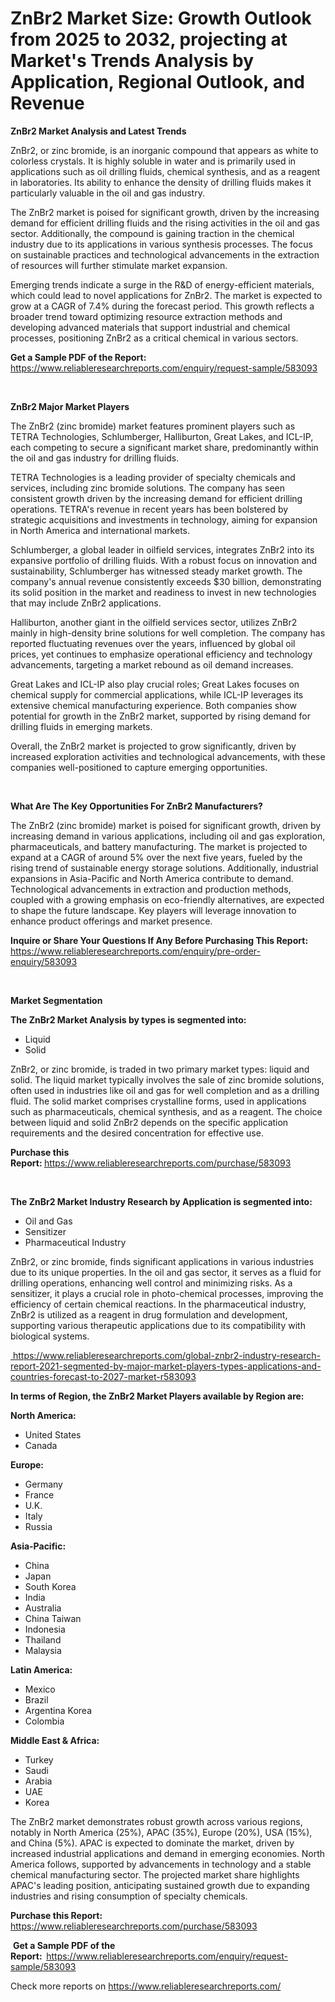 <p><h1>ZnBr2 Market Size: Growth Outlook from 2025 to 2032, projecting at Market's Trends Analysis by Application, Regional Outlook, and Revenue</h1></p><p><strong>ZnBr2 Market Analysis and Latest Trends</strong></p>
<p><p>ZnBr2, or zinc bromide, is an inorganic compound that appears as white to colorless crystals. It is highly soluble in water and is primarily used in applications such as oil drilling fluids, chemical synthesis, and as a reagent in laboratories. Its ability to enhance the density of drilling fluids makes it particularly valuable in the oil and gas industry.</p><p>The ZnBr2 market is poised for significant growth, driven by the increasing demand for efficient drilling fluids and the rising activities in the oil and gas sector. Additionally, the compound is gaining traction in the chemical industry due to its applications in various synthesis processes. The focus on sustainable practices and technological advancements in the extraction of resources will further stimulate market expansion.</p><p>Emerging trends indicate a surge in the R&D of energy-efficient materials, which could lead to novel applications for ZnBr2. The market is expected to grow at a CAGR of 7.4% during the forecast period. This growth reflects a broader trend toward optimizing resource extraction methods and developing advanced materials that support industrial and chemical processes, positioning ZnBr2 as a critical chemical in various sectors.</p></p>
<p><strong>Get a Sample PDF of the Report:&nbsp;</strong> <a href="https://www.reliableresearchreports.com/enquiry/request-sample/583093?utm_campaign=3213&utm_medium=2&utm_source=Github&utm_content=ia&utm_term=23032025&utm_id=znbr2">https://www.reliableresearchreports.com/enquiry/request-sample/583093</a></p>
<p>&nbsp;</p>
<p><strong>ZnBr2 Major Market Players</strong></p>
<p><p>The ZnBr2 (zinc bromide) market features prominent players such as TETRA Technologies, Schlumberger, Halliburton, Great Lakes, and ICL-IP, each competing to secure a significant market share, predominantly within the oil and gas industry for drilling fluids.</p><p>TETRA Technologies is a leading provider of specialty chemicals and services, including zinc bromide solutions. The company has seen consistent growth driven by the increasing demand for efficient drilling operations. TETRA's revenue in recent years has been bolstered by strategic acquisitions and investments in technology, aiming for expansion in North America and international markets.</p><p>Schlumberger, a global leader in oilfield services, integrates ZnBr2 into its expansive portfolio of drilling fluids. With a robust focus on innovation and sustainability, Schlumberger has witnessed steady market growth. The company's annual revenue consistently exceeds $30 billion, demonstrating its solid position in the market and readiness to invest in new technologies that may include ZnBr2 applications.</p><p>Halliburton, another giant in the oilfield services sector, utilizes ZnBr2 mainly in high-density brine solutions for well completion. The company has reported fluctuating revenues over the years, influenced by global oil prices, yet continues to emphasize operational efficiency and technology advancements, targeting a market rebound as oil demand increases.</p><p>Great Lakes and ICL-IP also play crucial roles; Great Lakes focuses on chemical supply for commercial applications, while ICL-IP leverages its extensive chemical manufacturing experience. Both companies show potential for growth in the ZnBr2 market, supported by rising demand for drilling fluids in emerging markets.</p><p>Overall, the ZnBr2 market is projected to grow significantly, driven by increased exploration activities and technological advancements, with these companies well-positioned to capture emerging opportunities.</p></p>
<p>&nbsp;</p>
<p><strong>What Are The Key Opportunities For ZnBr2 Manufacturers?</strong></p>
<p><p>The ZnBr2 (zinc bromide) market is poised for significant growth, driven by increasing demand in various applications, including oil and gas exploration, pharmaceuticals, and battery manufacturing. The market is projected to expand at a CAGR of around 5% over the next five years, fueled by the rising trend of sustainable energy storage solutions. Additionally, industrial expansions in Asia-Pacific and North America contribute to demand. Technological advancements in extraction and production methods, coupled with a growing emphasis on eco-friendly alternatives, are expected to shape the future landscape. Key players will leverage innovation to enhance product offerings and market presence.</p></p>
<p><strong>Inquire or Share Your Questions If Any Before Purchasing This Report:</strong> <a href="https://www.reliableresearchreports.com/enquiry/pre-order-enquiry/583093?utm_campaign=3213&utm_medium=2&utm_source=Github&utm_content=ia&utm_term=23032025&utm_id=znbr2">https://www.reliableresearchreports.com/enquiry/pre-order-enquiry/583093</a></p>
<p>&nbsp;</p>
<p><strong>Market Segmentation</strong></p>
<p><strong>The ZnBr2 Market Analysis by types is segmented into:</strong></p>
<p><ul><li>Liquid</li><li>Solid</li></ul></p>
<p><p>ZnBr2, or zinc bromide, is traded in two primary market types: liquid and solid. The liquid market typically involves the sale of zinc bromide solutions, often used in industries like oil and gas for well completion and as a drilling fluid. The solid market comprises crystalline forms, used in applications such as pharmaceuticals, chemical synthesis, and as a reagent. The choice between liquid and solid ZnBr2 depends on the specific application requirements and the desired concentration for effective use.</p></p>
<p><strong>Purchase this Report:&nbsp;</strong><a href="https://www.reliableresearchreports.com/purchase/583093?utm_campaign=3213&utm_medium=2&utm_source=Github&utm_content=ia&utm_term=23032025&utm_id=znbr2">https://www.reliableresearchreports.com/purchase/583093</a></p>
<p>&nbsp;</p>
<p><strong>The ZnBr2 Market Industry Research by Application is segmented into:</strong></p>
<p><ul><li>Oil and Gas</li><li>Sensitizer</li><li>Pharmaceutical Industry</li></ul></p>
<p><p>ZnBr2, or zinc bromide, finds significant applications in various industries due to its unique properties. In the oil and gas sector, it serves as a fluid for drilling operations, enhancing well control and minimizing risks. As a sensitizer, it plays a crucial role in photo-chemical processes, improving the efficiency of certain chemical reactions. In the pharmaceutical industry, ZnBr2 is utilized as a reagent in drug formulation and development, supporting various therapeutic applications due to its compatibility with biological systems.</p></p>
<p><a href="https://www.reliableresearchreports.com/global-znbr2-industry-research-report-2021-segmented-by-major-market-players-types-applications-and-countries-forecast-to-2027-market-r583093?utm_campaign=3213&utm_medium=2&utm_source=Github&utm_content=ia&utm_term=23032025&utm_id=znbr2">&nbsp;https://www.reliableresearchreports.com/global-znbr2-industry-research-report-2021-segmented-by-major-market-players-types-applications-and-countries-forecast-to-2027-market-r583093</a></p>
<p><strong>In terms of Region, the ZnBr2 Market Players available by Region are:</strong></p>
<p>
    <p> <strong> North America: </strong>
        <ul>
            <li>United States</li>
            <li>Canada</li>
        </ul>
        </p> 
    <p> <strong> Europe: </strong>
        <ul>
            <li>Germany</li>
            <li>France</li>
            <li>U.K.</li>
            <li>Italy</li>
            <li>Russia</li>
        </ul>
        </p> 
    <p> <strong> Asia-Pacific: </strong>
        <ul>
            <li>China</li>
            <li>Japan</li>
            <li>South Korea</li>
            <li>India</li>
            <li>Australia</li>
            <li>China Taiwan</li>
            <li>Indonesia</li>
            <li>Thailand</li>
            <li>Malaysia</li>
        </ul>
        </p> 
    <p> <strong> Latin America: </strong>
        <ul>
            <li>Mexico</li>
            <li>Brazil</li>
            <li>Argentina Korea</li>
            <li>Colombia</li>
        </ul>
        </p> 
    <p> <strong> Middle East & Africa: </strong>
        <ul>
            <li>Turkey</li>
            <li>Saudi</li>
            <li>Arabia</li>
            <li>UAE</li>
            <li>Korea</li>
        </ul>
    </p>
    </p>
<p><p>The ZnBr2 market demonstrates robust growth across various regions, notably in North America (25%), APAC (35%), Europe (20%), USA (15%), and China (5%). APAC is expected to dominate the market, driven by increased industrial applications and demand in emerging economies. North America follows, supported by advancements in technology and a stable chemical manufacturing sector. The projected market share highlights APAC's leading position, anticipating sustained growth due to expanding industries and rising consumption of specialty chemicals.</p></p>
<p><strong>Purchase this Report: </strong><a href="https://www.reliableresearchreports.com/purchase/583093?utm_campaign=3213&utm_medium=2&utm_source=Github&utm_content=ia&utm_term=23032025&utm_id=znbr2">https://www.reliableresearchreports.com/purchase/583093</a></p>
<p>&nbsp;<strong>Get a Sample PDF of the Report:&nbsp;&nbsp;</strong><a href="https://www.reliableresearchreports.com/enquiry/request-sample/583093?utm_campaign=3213&utm_medium=2&utm_source=Github&utm_content=ia&utm_term=23032025&utm_id=znbr2">https://www.reliableresearchreports.com/enquiry/request-sample/583093</a></p>
<p><strong></strong></p>
<p>Check more reports on <a href="https://www.reliableresearchreports.com/?utm_campaign=3213&utm_medium=2&utm_source=Github&utm_content=ia&utm_term=23032025&utm_id=znbr2">https://www.reliableresearchreports.com/</a></p>